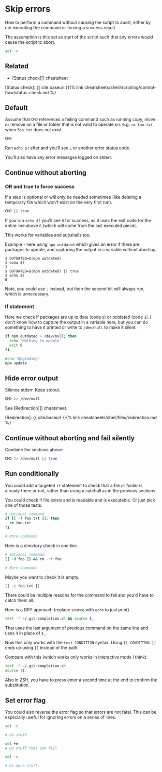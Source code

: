# Skip errors

How to perform a command without causing the script to abort, either by not executing the command or forcing a success result.

The assumption is this set as start of the script such that any errors would cause the script to abort.

```sh
set -e
```

## Related

- [Status check][] cheatsheet

[Status check]: {{ site.baseurl }}{% link cheatsheets/shell/scripting/control-flow/status-check.md %}


## Default

Assume that `CMD` references a failing command such as running copy, move or remove on a file or folder that is not valid to operate on. e.g. `rm foo.txt` when `foo.txt` does not exist.

```sh
CMD
```

Run `echo $?` after and you'll see `1` or another error status code.

You'll also have any error messages logged on stderr.


## Continue without aborting

### OR and true to force success

If a step is optional or will only be needed sometimes (like deleting a temporary file which won't exist on the very first run).

```sh
CMD || true
```

If you run `echo $?` you'll see `0` for success, as it uses the exit code for the entire line above it (which will come from the last executed piece).

This works for variables and subshells too. 

Example - here using `npm outdated` which gives an error if there are packages to update, and capturing the output in a variable without aborting.

```console
$ OUTDATED=$(npm outdated)
$ echo $?
1
$ OUTDATED=$(npm outdated) || true
$ echo $?
0
```

Note, you could use `;` instead, but then the second bit will always run, which is unnecessary.

### If statement

Here we check if packages are up to date (code `0`) or outdated (code `1`). I don't know how to capture the output in a variable here, but you can do something to have it printed or write to `/dev/null` to make it silent.

```sh
if npm outdated > /dev/null; then
  echo 'Nothing to update'
  exit 0
fi

echo 'Upgrading'
npm update
```


## Hide error output

Silence stderr. Keep stdout.

```sh
CMD 2> /dev/null
```

See [Redirection][] cheatsheet.

[Redirection]: {{ site.baseurl }}{% link cheatsheets/shell/files/redirection.md %}


## Continue without aborting and fail silently

Combine the sections above:

```sh
CMD 2> /dev/null || true
```


## Run conditionally

You could add a targeted `if` statement to check that a file or folder is already there or not, rather than using a catchall as in the previous sections.

You could check if file exists and is readable and is executable. Or just pick one of those tests.

```sh
# Optional command
if [[ -f foo.txt ]]; then
  rm foo.txt
fi

# More commands
```

Here is a directory check in one line.

```sh
# Optional command.
[[ -d foo ]] && rm -rf foo

# More commands
```


Maybe you want to check it is empty.

```sh
[[ -z foo.txt ]]
```

There could be multiple reasons for the command to fail and you'd have to catch them all.

Here is a DRY approach (replace `source` with `echo` to just print).

```sh
test -f ~/.git-completion.sh && source $_
```

That uses the last argument of previous command on the same line and uses it in place of `$_`.

Now this only works with the `test CONDITION` syntax. Using `[[ CONDITION ]]` ends up using `]]` instead of the path.

Compare with this (which works only works in interactive mode I think):

```sh
test -f ~/.git-completion.sh
source !$
```
Also in ZSH, you have to press enter a second time at the end to confirm the substitution.


## Set error flag

You could also reverse the error flag so that errors are not fatal. This can be especially useful for ignoring errors on a series of lines.

```sh
set -e

# Do stuff.

set +e
# Do stuff that can fail.

set -e

# Do more stuff.
```

